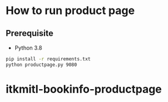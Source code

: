 # How to run product page

## Prerequisite

* Python 3.8

```bash
pip install -r requirements.txt
python productpage.py 9080
```
# itkmitl-bookinfo-productpage
